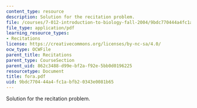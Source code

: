 ```yaml
---
content_type: resource
description: Solution for the recitation problem.
file: /courses/7-012-introduction-to-biology-fall-2004/9bdc770444a4fc1abfb20343e0081b65_fora.pdf
file_type: application/pdf
learning_resource_types:
- Recitations
license: https://creativecommons.org/licenses/by-nc-sa/4.0/
ocw_type: OCWFile
parent_title: Recitations
parent_type: CourseSection
parent_uid: 862c3488-d99e-bf2a-f92e-5bb0d0196225
resourcetype: Document
title: fora.pdf
uid: 9bdc7704-44a4-fc1a-bfb2-0343e0081b65
---
```

Solution for the recitation problem.